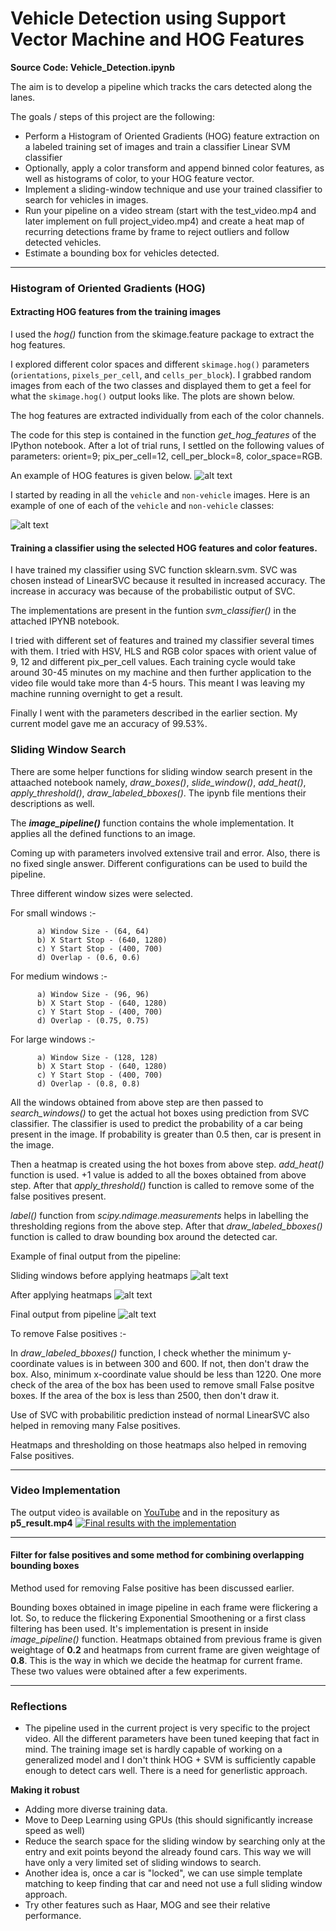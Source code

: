 # Vehicle Detection using Support Vector Machine and HOG Features

**Source Code: Vehicle_Detection.ipynb**

The aim is to develop a pipeline which tracks the cars detected along the lanes.

The goals / steps of this project are the following:

* Perform a Histogram of Oriented Gradients (HOG) feature extraction on a labeled training set of images and train a classifier Linear SVM classifier
* Optionally, apply a color transform and append binned color features, as well as histograms of color, to your HOG feature vector. 
* Implement a sliding-window technique and use your trained classifier to search for vehicles in images.
* Run your pipeline on a video stream (start with the test_video.mp4 and later implement on full project_video.mp4) and create a heat map of recurring detections frame by frame to reject outliers and follow detected vehicles.
* Estimate a bounding box for vehicles detected.

[//]: # (Image References)
[image1]: examples/car_not_car.png
[image2]: examples/HOG_example.jpg
[image3]: examples/sliding_windows.jpg
[image4]: examples/output_bboxes.png
[image5]: examples/heatmap.jpg
[image8]: examples/hog_images_nocar.png

---

### Histogram of Oriented Gradients (HOG)

#### Extracting HOG features from the training images

I used the *hog()* function from the skimage.feature package to extract the hog features. 

I explored different color spaces and different `skimage.hog()` parameters (`orientations`, `pixels_per_cell`, and `cells_per_block`).  I grabbed random images from each of the two classes and displayed them to get a feel for what the `skimage.hog()` output looks like. The plots are shown below.

The hog features are extracted individually from each of the color channels.

The code for this step is contained in the function *get_hog_features* of the IPython notebook. After a lot of trial runs, I settled on the following values of parameters: orient=9; pix_per_cell=12, cell_per_block=8, color_space=RGB.

An example of HOG features is given below.
![alt text][image2]


I started by reading in all the `vehicle` and `non-vehicle` images.  Here is an example of one of each of the `vehicle` and `non-vehicle` classes:

![alt text][image1]

#### Training a classifier using the selected HOG features and color features.

I have trained my classifier using SVC function sklearn.svm. SVC was chosen instead of LinearSVC because it resulted in increased accuracy. The increase in accuracy was because of the probabilistic output of SVC.

The implementations are present in the funtion *svm_classifier()* in the attached IPYNB notebook.
 
I tried with different set of features and trained my classifier several times with them. I tried with HSV, HLS and RGB color spaces with orient value of 9, 12 and different pix_per_cell values. Each training cycle would take around 30-45 minutes on my machine and then further application to the video file would take more than 4-5 hours. This meant I was leaving my machine running overnight to get a result.

Finally I went with the parameters described in the earlier section. My current model gave me an accuracy of 99.53%.

### Sliding Window Search

There are some helper functions for sliding window search present in the attaached notebook namely, *draw_boxes()*, *slide_window()*, *add_heat()*, *apply_threshold()*, *draw_labeled_bboxes()*. The ipynb file mentions their descriptions as well.
  
The ***image_pipeline()*** function contains the whole implementation. It applies all the defined functions to an image.
  
Coming up with parameters involved extensive trail and error. Also, there is no fixed single answer. Different configurations can be used to build the pipeline.

Three different window sizes were selected. 
      
For small windows :-
     
          a) Window Size - (64, 64)
          b) X Start Stop - (640, 1280)
          c) Y Start Stop - (400, 700)
          d) Overlap - (0.6, 0.6)
          
For medium windows :-
     
          a) Window Size - (96, 96)
          b) X Start Stop - (640, 1280)
          c) Y Start Stop - (400, 700)
          d) Overlap - (0.75, 0.75)
          
For large windows :-
     
          a) Window Size - (128, 128)
          b) X Start Stop - (640, 1280)
          c) Y Start Stop - (400, 700)
          d) Overlap - (0.8, 0.8)
          
All the windows obtained from above step are then passed to *search_windows()* to get the actual hot boxes using prediction from SVC classifier. The classifier is used to predict the probability of a car being present in the image. If probability is greater than 0.5 then, car is present in the image.
  
Then a heatmap is created using the hot boxes from above step. *add_heat()* function is used. +1 value is added to all the boxes obtained from above step. After that *apply_threshold()* function is called to remove some of the false positives present.
  
*label()* function from *scipy.ndimage.measurements* helps in labelling the thresholding regions from the above step. After that *draw_labeled_bboxes()* function is called to draw bounding box around the detected car.
 
Example of final output from the pipeline:

Sliding windows before applying heatmaps
![alt text][image3]

After applying heatmaps
![alt text][image5]

Final output from pipeline
![alt text][image4]

To remove False positives :-

In *draw_labeled_bboxes()* function, I check whether the minimum y-coordinate values is in between 300 and 600. If not, then don't draw the box. Also, minimum x-coordinate value should be less than 1220. One more check of the area of the box has been used to remove small False positve boxes. If the area of the box is less than 2500, then don't draw it.

Use of SVC with probabilitic prediction instead of normal LinearSVC also helped in removing many False positives. 

Heatmaps and thresholding on those heatmaps also helped in removing False positives.

---

### Video Implementation

The output video is available on [YouTube](https://youtu.be/Y3_8yzNPso4) and in the repositury as **p5_result.mp4**
[![Final results with the implementation](http://img.youtube.com/vi/Y3_8yzNPso4/0.jpg)](http://www.youtube.com/watch?v=Y3_8yzNPso4)

---

#### Filter for false positives and some method for combining overlapping bounding boxes

Method used for removing False positive has been discussed earlier.

Bounding boxes obtained in image pipeline in each frame were flickering a lot. So, to reduce the flickering Exponential Smoothening  or a first class filtering has been used. It's implementation is present in inside *image_pipeline()* function. Heatmaps obtained from previous frame is given weightage of **0.2** and heatmaps from current frame are given weightage of **0.8**. This is the way in which we decide the heatmap for current frame. These two values were obtained after a few experiments.


---

### Reflections

- The pipeline used in the current project is very specific to the project video. All the different parameters have been tuned keeping that fact in mind. The training image set is hardly capable of working on a generalized model and I don't think HOG + SVM is sufficiently capable enough to detect cars well. There is a need for generlistic approach.


**Making it robust**

- Adding more diverse training data.
- Move to Deep Learning using GPUs (this should significantly increase speed as well)
- Reduce the search space for the sliding window by searching only at the entry and exit points beyond the already found cars. This way we will have only a very limited set of sliding windows to search.
- Another idea is, once a car is "locked", we can use simple template matching to keep finding that car and need not use a full sliding window approach.
- Try other features such as Haar, MOG and see their relative performance.
